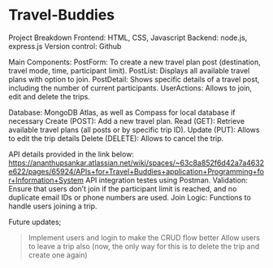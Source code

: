 # Travel-Buddies

Project Breakdown
Frontend: HTML, CSS, Javascript
Backend: node.js, express.js
Version control: Github

Main Components:
PostForm: To create a new travel plan post (destination, travel mode, time, participant limit).
PostList: Displays all available travel plans with option to join.
PostDetail: Shows specific details of a travel post, including the number of current participants.
UserActions: Allows to join, edit and delete the trips.

Database: MongoDB Atlas, as well as Compass for local database if necessary
Create (POST): Add a new travel plan.
Read (GET): Retrieve available travel plans (all posts or by specific trip ID).
Update (PUT): Allows to edit the trip details
Delete (DELETE): Allows to cancel the trip.

API details provided in the link below: https://ananthupsankar.atlassian.net/wiki/spaces/~63c8a852f6d42a7a4632e622/pages/65924/APIs+for+Travel+Buddies+application+Programming+for+Information+System 
API integration testes using Postman.
Validation: Ensure that users don’t join if the participant limit is reached, and no duplicate email IDs or phone numbers are used.
Join Logic: Functions to handle users joining a trip.

Future updates;
>Implement users and login to make the CRUD flow better
>Allow users to leave a trip also (now, the only way for this is to delete the trip and create one again)

